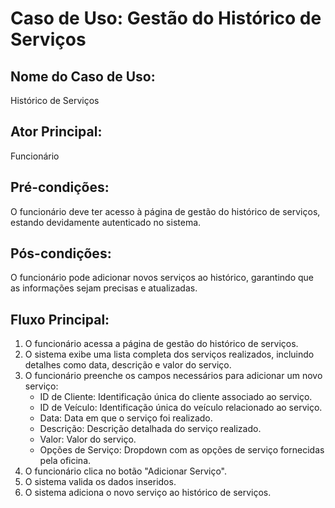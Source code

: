 # Caso de Uso: Gestão do Histórico de Serviços

## Nome do Caso de Uso:
Histórico de Serviços

## Ator Principal:
Funcionário

## Pré-condições:
O funcionário deve ter acesso à página de gestão do histórico de serviços, estando devidamente autenticado no sistema.

## Pós-condições:
O funcionário pode adicionar novos serviços ao histórico, garantindo que as informações sejam precisas e atualizadas.

## Fluxo Principal:
1. O funcionário acessa a página de gestão do histórico de serviços.
2. O sistema exibe uma lista completa dos serviços realizados, incluindo detalhes como data, descrição e valor do serviço.
3. O funcionário preenche os campos necessários para adicionar um novo serviço:
   - ID de Cliente: Identificação única do cliente associado ao serviço.
   - ID de Veículo: Identificação única do veículo relacionado ao serviço.
   - Data: Data em que o serviço foi realizado.
   - Descrição: Descrição detalhada do serviço realizado.
   - Valor: Valor do serviço.
   - Opções de Serviço: Dropdown com as opções de serviço fornecidas pela oficina.
4. O funcionário clica no botão "Adicionar Serviço".
5. O sistema valida os dados inseridos.
6. O sistema adiciona o novo serviço ao histórico de serviços.
